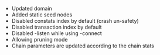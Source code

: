 * Updated domain
* Added static seed nodes
* Disabled constats index by default (crash un-safety)
* Disabled transaction index by default
* Disabled -listen while using -connect
* Allowing pruning mode
* Chain parameters are updated according to the chain stats